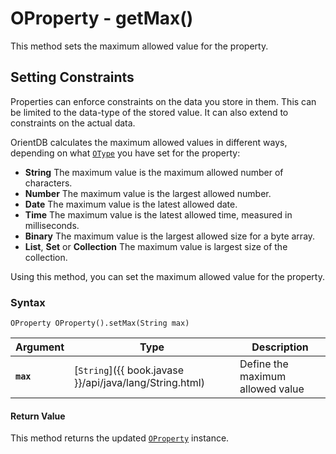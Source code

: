 
# OProperty - getMax()

This method sets the maximum allowed value for the property.

## Setting Constraints

Properties can enforce constraints on the data you store in them.  This can be limited to the data-type of the stored value.  It can also extend to constraints on the actual data.

OrientDB calculates the maximum allowed values in different ways, depending on what [`OType`](../OType.md) you have set for the property:

- **String** The maximum value is the maximum allowed number of characters. 
- **Number** The maximum value is the largest allowed number. 
- **Date** The maximum value is the latest allowed date.
- **Time** The maximum value is the latest allowed time, measured in milliseconds.
- **Binary** The maximum value is the largest allowed size for a byte array.
- **List**, **Set** or **Collection** The maximum value is largest size of the collection.

Using this method, you can set the maximum allowed value for the property.

### Syntax

```
OProperty OProperty().setMax(String max)
```

| Argument | Type | Description |
|---|---|---|
| **`max`** | [`String`]({{ book.javase }}/api/java/lang/String.html) | Define the maximum allowed value |

#### Return Value

This method returns the updated [`OProperty`](../OProperty.md) instance.
